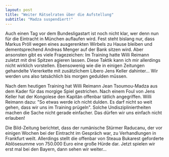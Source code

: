 ```yaml
---
layout: post
title: "Weiter Rätselraten über die Aufstellung"
subtitle: "Madza suspendiert!"
---
```


Auch einen Tag vor dem Bundesligastart ist noch nicht klar, wer denn nun für die Eintracht in München auflaufen wird. Fest steht bislang nur, dass Markus Pröll wegen eines ausgerenkten Wirbels zu Hause bleiben und dementsprechend Andreas Menger auf der Bank sitzen wird. Aber ansonsten gibt es viele Fragezeichen: Im Training hatte Willi Reimann zuletzt mit drei Spitzen agieren lassen. Diese Taktik kann ich mir allerdings nicht wirklich vorstellen. Ebensowenig wie die in einigen Zeitungen gehandelte Viererkette mit zusätzlichem Libero Jens Keller dahinter... Wir werden uns also tatsächlich bis morgen gedulden müssen.

Nach dem heutigen Training hat Willi Reimann Jean Tsoumou-Madza aus dem Kader für das morgige Spiel gestrichen. Nach einem Foul von Jens Keller hat der Kongolese den Kapitän offenbar tätlich angegriffen. Willi Reimann dazu: "So etwas werde ich nicht dulden. Es darf nicht so weit gehen, dass wir uns im Training prügeln". Solche Undiszipliniertheiten machen die Sache nicht gerade einfacher. Das dürfen wir uns einfach nicht erlauben!

Die Bild-Zeitung berichtet, dass der rumänische Stürmer Raducanu, der vor einigen Wochen bei der Eintracht im Gespräch war, zu Verhandlungen in Frankfurt weilt. Allerdings stellt die offenbar von Steaua Bukarest geforderte Ablösesumme von 750.000 Euro eine große Hürde dar. Jetzt spielen wir erst mal bei den Bayern, dann sehen wir weiter...
